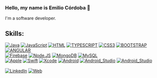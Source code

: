 ### Hello, my name is Emilio Córdoba 👋

I'm a software developer.


## Skills:


[![Java](https://img.shields.io/badge/Java-007396?style=for-the-badge&logo=java&logoColor=white&labelColor=101010)]()
[![JavaScript](https://img.shields.io/badge/JavaScript-F7DF1E?style=for-the-badge&logo=javascript&logoColor=white&labelColor=101010)]()
[![HTML](https://img.shields.io/badge/HTML-239120?style=for-the-badge&logo=html5&logoColor=white&labelColor=101010)]()
[![TYPESCRIPT](https://img.shields.io/badge/TypeScript-007ACC?style=for-the-badge&logo=typescript&logoColor=white&labelColor=101010)]()
[![CSS3](https://img.shields.io/badge/CSS3-1572B6?style=for-the-badge&logo=css3&logoColor=white&labelColor=101010)]()
[![BOOTSTRAP](https://img.shields.io/badge/Bootstrap-563D7C?style=for-the-badge&logo=bootstrap&logoColor=white&labelColor=101010)]()
[![ANGULAR](https://img.shields.io/badge/Angular-DD0031?style=for-the-badge&logo=angular&logoColor=white&labelColor=101010)]()
</br>
[![Firebase](https://img.shields.io/badge/Firebase-FFCA28?style=for-the-badge&logo=firebase&logoColor=white&labelColor=101010)]()
[![Node.JS](https://img.shields.io/badge/Node.JS-339933?style=for-the-badge&logo=node.js&logoColor=white&labelColor=101010)]()
[![MongoDB](https://img.shields.io/badge/MongoDB-47A248?style=for-the-badge&logo=mongodb&logoColor=white&labelColor=101010)]()
[![MySQL](https://img.shields.io/badge/MySQL-4479A1?style=for-the-badge&logo=mysql&logoColor=white&labelColor=101010)]()
</br>
[![Apple](https://img.shields.io/badge/iOS-999999?style=for-the-badge&logo=apple&logoColor=white&labelColor=101010)]()
[![Swift](https://img.shields.io/badge/Swift-FA7343?style=for-the-badge&logo=swift&logoColor=white&labelColor=101010)]()
[![Xcode](https://img.shields.io/badge/Xcode-FA7343?style=for-the-badge&logo=xcode&logoColor=white&labelColor=101010)]()
[![Android](https://img.shields.io/badge/Android-3DDC84?style=for-the-badge&logo=android&logoColor=white&labelColor=101010)]()
[![Android_Studio](https://img.shields.io/badge/Android_Studio-3DDC84?style=for-the-badge&logo=android-studio&logoColor=white&labelColor=101010)]()
[![Android_Studio](https://img.shields.io/badge/SAP-0FAAFF?style=for-the-badge&logo=sap&logoColor=white&labelColor=101010)]()
</br>
</br>
[![LinkedIn](https://img.shields.io/badge/LinkedIn-Emilio_Córdoba-0077B5?style=for-the-badge&logo=linkedin&logoColor=white&labelColor=101010)](hhttps://www.linkedin.com/in/emilio-c%C3%B3rdoba-rojano-03105250/)
[![Web](https://img.shields.io/badge/My_Website-Emilio_web-14a1f0?style=for-the-badge&logo=dev.to&logoColor=white&labelColor=101010)](https://sites.google.com/view/javascript-learn/conocimientos)




